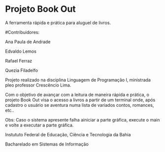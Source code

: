 # Projeto Book Out 
A ferramenta rápida e prática para aluguel de livros.

#Contribuidores:

Ana Paula de Andrade

Edvaldo Lemos

Rafael Ferraz

Quezia Filadelfo



Projeto realizado na disciplina Linguagem de Programação I, ministrada pleo professor Crescêncio Lima.


Com o objetivo de avançar com a leitura de maneira rápida e prática, o projeto Book Out visa o acesso a livros a partir de um terminal onde, após cadastro o usuário se aventura numa lista de variados contos, romances, etc..


Obs: Caso o sistema apresente falha ainiciar a parte gráfica, execute o main e volte a executar a parte gráfica.




Instututo Federal de Educação, Ciência e Tecnologia da Bahia

Bacharelado em Sistemas de Informação
